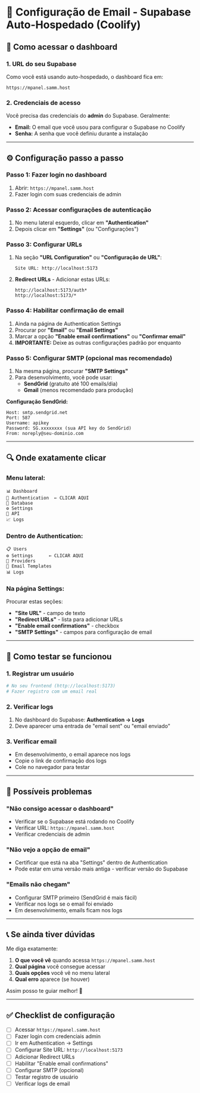 # 🔧 Configuração de Email - Supabase Auto-Hospedado (Coolify)

## 📍 Como acessar o dashboard

### 1. URL do seu Supabase
Como você está usando auto-hospedado, o dashboard fica em:
```
https://mpanel.samm.host
```

### 2. Credenciais de acesso
Você precisa das credenciais do **admin** do Supabase. Geralmente:
- **Email:** O email que você usou para configurar o Supabase no Coolify
- **Senha:** A senha que você definiu durante a instalação

---

## ⚙️ Configuração passo a passo

### Passo 1: Fazer login no dashboard
1. Abrir: `https://mpanel.samm.host`
2. Fazer login com suas credenciais de admin

### Passo 2: Acessar configurações de autenticação
1. No menu lateral esquerdo, clicar em **"Authentication"**
2. Depois clicar em **"Settings"** (ou "Configurações")

### Passo 3: Configurar URLs
1. Na seção **"URL Configuration"** ou **"Configuração de URL"**:
   ```
   Site URL: http://localhost:5173
   ```

2. **Redirect URLs** - Adicionar estas URLs:
   ```
   http://localhost:5173/auth*
   http://localhost:5173/*
   ```

### Passo 4: Habilitar confirmação de email
1. Ainda na página de Authentication Settings
2. Procurar por **"Email"** ou **"Email Settings"**
3. Marcar a opção **"Enable email confirmations"** ou **"Confirmar email"**
4. **IMPORTANTE:** Deixe as outras configurações padrão por enquanto

### Passo 5: Configurar SMTP (opcional mas recomendado)
1. Na mesma página, procurar **"SMTP Settings"**
2. Para desenvolvimento, você pode usar:
   - **SendGrid** (gratuito até 100 emails/dia)
   - **Gmail** (menos recomendado para produção)

**Configuração SendGrid:**
```
Host: smtp.sendgrid.net
Port: 587
Username: apikey
Password: SG.xxxxxxxx (sua API key do SendGrid)
From: noreply@seu-dominio.com
```

---

## 🔍 Onde exatamente clicar

### Menu lateral:
```
📊 Dashboard
👥 Authentication  ← CLICAR AQUI
📧 Database
⚙️ Settings
🔧 API
📈 Logs
```

### Dentro de Authentication:
```
📋 Users
⚙️ Settings      ← CLICAR AQUI
🔧 Providers
📧 Email Templates
📊 Logs
```

### Na página Settings:
Procurar estas seções:
- **"Site URL"** - campo de texto
- **"Redirect URLs"** - lista para adicionar URLs
- **"Enable email confirmations"** - checkbox
- **"SMTP Settings"** - campos para configuração de email

---

## 🧪 Como testar se funcionou

### 1. Registrar um usuário
```bash
# No seu frontend (http://localhost:5173)
# Fazer registro com um email real
```

### 2. Verificar logs
1. No dashboard do Supabase: **Authentication → Logs**
2. Deve aparecer uma entrada de "email sent" ou "email enviado"

### 3. Verificar email
- Em desenvolvimento, o email aparece nos logs
- Copie o link de confirmação dos logs
- Cole no navegador para testar

---

## 🚨 Possíveis problemas

### "Não consigo acessar o dashboard"
- Verificar se o Supabase está rodando no Coolify
- Verificar URL: `https://mpanel.samm.host`
- Verificar credenciais de admin

### "Não vejo a opção de email"
- Certificar que está na aba "Settings" dentro de Authentication
- Pode estar em uma versão mais antiga - verificar versão do Supabase

### "Emails não chegam"
- Configurar SMTP primeiro (SendGrid é mais fácil)
- Verificar nos logs se o email foi enviado
- Em desenvolvimento, emails ficam nos logs

---

## 📞 Se ainda tiver dúvidas

Me diga exatamente:
1. **O que você vê** quando acessa `https://mpanel.samm.host`
2. **Qual página** você consegue acessar
3. **Quais opções** você vê no menu lateral
4. **Qual erro** aparece (se houver)

Assim posso te guiar melhor! 🎯

---

## ✅ Checklist de configuração

- [ ] Acessar `https://mpanel.samm.host`
- [ ] Fazer login com credenciais admin
- [ ] Ir em Authentication → Settings
- [ ] Configurar Site URL: `http://localhost:5173`
- [ ] Adicionar Redirect URLs
- [ ] Habilitar "Enable email confirmations"
- [ ] Configurar SMTP (opcional)
- [ ] Testar registro de usuário
- [ ] Verificar logs de email